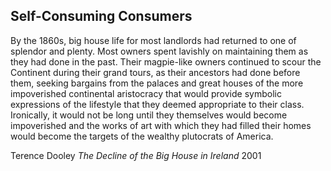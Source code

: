 ## Self-Consuming Consumers
By the 1860s, big house life for most landlords had returned to one of splendor and plenty. Most owners spent lavishly on maintaining them as they had done in the past. Their magpie-like owners continued to scour the Continent during their grand tours, as their ancestors had done before them, seeking bargains from the palaces and great houses of the more impoverished continental aristocracy that would provide symbolic expressions of the lifestyle that they deemed appropriate to their class. Ironically, it would not be long until they themselves would become impoverished and the works of art with which they had filled their homes would become the targets of the wealthy plutocrats of America.

Terence Dooley
_The Decline of the Big House in Ireland_
2001
